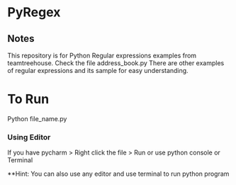 # PyRegex
## Notes
This repository is for Python Regular expressions examples from teamtreehouse. Check the file address_book.py 
There are other examples of regular expressions and its sample for easy understanding.

# To Run
Python file_name.py 

### Using Editor 
If you have pycharm > Right click the file > Run or use python console or Terminal 

**Hint:
You can also use any editor and use terminal to run python program 

